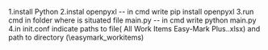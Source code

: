 1.install Python
2.instal openpyxl -- in cmd write pip install openpyxl
3.run cmd in folder where is situated file main.py -- in cmd write python main.py
4.in init.conf indicate paths to file( All Work Items Easy-Mark Plus..xlsx)  and path to directory (\easymark_workitems)